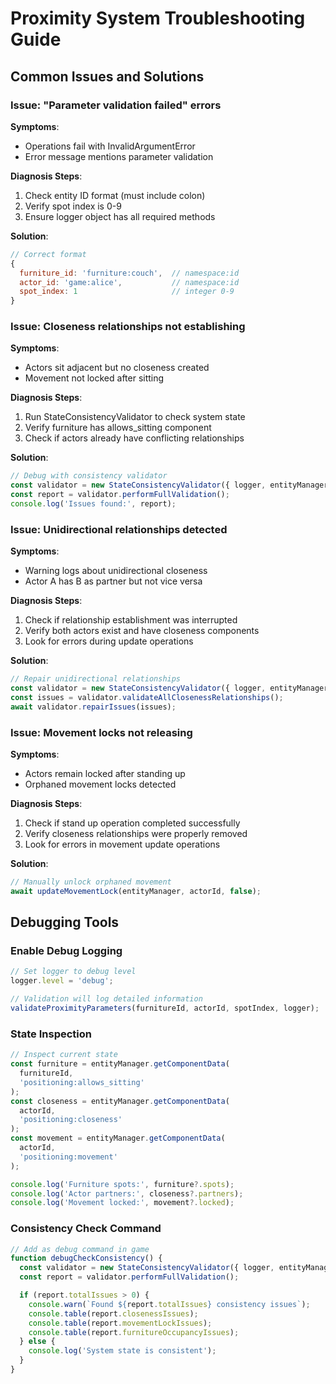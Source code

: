 # Proximity System Troubleshooting Guide

## Common Issues and Solutions

### Issue: "Parameter validation failed" errors

**Symptoms**:

- Operations fail with InvalidArgumentError
- Error message mentions parameter validation

**Diagnosis Steps**:

1. Check entity ID format (must include colon)
2. Verify spot index is 0-9
3. Ensure logger object has all required methods

**Solution**:

```javascript
// Correct format
{
  furniture_id: 'furniture:couch',  // namespace:id
  actor_id: 'game:alice',           // namespace:id
  spot_index: 1                     // integer 0-9
}
```

### Issue: Closeness relationships not establishing

**Symptoms**:

- Actors sit adjacent but no closeness created
- Movement not locked after sitting

**Diagnosis Steps**:

1. Run StateConsistencyValidator to check system state
2. Verify furniture has allows_sitting component
3. Check if actors already have conflicting relationships

**Solution**:

```javascript
// Debug with consistency validator
const validator = new StateConsistencyValidator({ logger, entityManager });
const report = validator.performFullValidation();
console.log('Issues found:', report);
```

### Issue: Unidirectional relationships detected

**Symptoms**:

- Warning logs about unidirectional closeness
- Actor A has B as partner but not vice versa

**Diagnosis Steps**:

1. Check if relationship establishment was interrupted
2. Verify both actors exist and have closeness components
3. Look for errors during update operations

**Solution**:

```javascript
// Repair unidirectional relationships
const validator = new StateConsistencyValidator({ logger, entityManager });
const issues = validator.validateAllClosenessRelationships();
await validator.repairIssues(issues);
```

### Issue: Movement locks not releasing

**Symptoms**:

- Actors remain locked after standing up
- Orphaned movement locks detected

**Diagnosis Steps**:

1. Check if stand up operation completed successfully
2. Verify closeness relationships were properly removed
3. Look for errors in movement update operations

**Solution**:

```javascript
// Manually unlock orphaned movement
await updateMovementLock(entityManager, actorId, false);
```

## Debugging Tools

### Enable Debug Logging

```javascript
// Set logger to debug level
logger.level = 'debug';

// Validation will log detailed information
validateProximityParameters(furnitureId, actorId, spotIndex, logger);
```

### State Inspection

```javascript
// Inspect current state
const furniture = entityManager.getComponentData(
  furnitureId,
  'positioning:allows_sitting'
);
const closeness = entityManager.getComponentData(
  actorId,
  'positioning:closeness'
);
const movement = entityManager.getComponentData(
  actorId,
  'positioning:movement'
);

console.log('Furniture spots:', furniture?.spots);
console.log('Actor partners:', closeness?.partners);
console.log('Movement locked:', movement?.locked);
```

### Consistency Check Command

```javascript
// Add as debug command in game
function debugCheckConsistency() {
  const validator = new StateConsistencyValidator({ logger, entityManager });
  const report = validator.performFullValidation();

  if (report.totalIssues > 0) {
    console.warn(`Found ${report.totalIssues} consistency issues`);
    console.table(report.closenessIssues);
    console.table(report.movementLockIssues);
    console.table(report.furnitureOccupancyIssues);
  } else {
    console.log('System state is consistent');
  }
}
```

